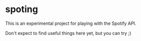 # spoting

This is an experimental project for playing with the Spotify API.

Don't expect to find useful things here yet, but you can try ;)
